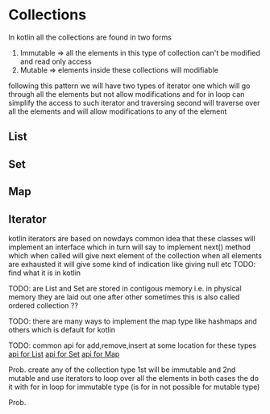 # Collections

In kotlin all the collections are found in two forms 
1. Immutable => all the elements in this type of collection can't be modified and read only access
2. Mutable => elements inside these collections will modifiable

following this pattern we will have two types of iterator one which will go through all the elements but not allow modifications and for in loop can simplify the access to such iterator and traversing
second will traverse over all the elements and will allow modifications to any of the element



## List


## Set


## Map

## Iterator
kotlin iterators are based on nowdays common idea that these classes will implement an interface which in turn will say to implement next() method which when called will give next element of the collection when all elements are exhausted it will give some kind of indication like giving null etc
TODO: find what it is in kotlin


TODO: are List and Set are stored in contigous memory i.e. in physical memory they are laid out one after other
sometimes this is also called ordered collection ??

TODO: there are many ways to implement the map type like hashmaps and others which is default for kotlin

TODO: common api for add,remove,insert at some location for these types 
[api for List](https://kotlinlang.org/api/latest/jvm/stdlib/kotlin.collections/-list/)
[api for Set](https://kotlinlang.org/api/latest/jvm/stdlib/kotlin.collections/-set/#kotlin.collections.Set)
[api for Map](https://kotlinlang.org/api/latest/jvm/stdlib/kotlin.collections/-map/#kotlin.collections.Map)


Prob. create any of the collection type 1st will be immutable and 2nd mutable and use iterators to loop over all the elements in both cases the do it with for in loop for immutable type (is for in not possible for mutable type)



Prob. 